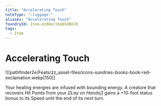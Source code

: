 ```yaml
---
title: "Accelerating Touch"
noteType: ":luggage:"
aliases: "Accelerating Touch"
foundryId: Item.mz88arz6qQIdNXlR
tags:
  - Item
---
```


# Accelerating Touch
![[pathfinder2e/Feats/zz_asset-files/icons-sundries-books-book-red-exclamation.webp|150]]

Your healing energies are infused with bounding energy. A creature that recovers Hit Points from your _[[Lay on Hands]]_ gains a +10-foot status bonus to its Speed until the end of its next turn.
